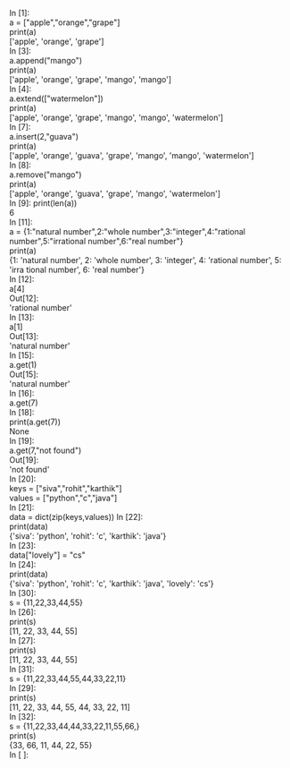 In [1]:                                                                              
a = ["apple","orange","grape"]                                                   
print(a)                                                            
['apple', 'orange', 'grape']                                                            
In [3]:                                                                                  
a.append("mango")                                                                        
print(a)                                                                                 
['apple', 'orange', 'grape', 'mango', 'mango']                                              
In [4]:                                                                                  
a.extend(["watermelon"])                                                                  
print(a)                                                                                   
['apple', 'orange', 'grape', 'mango', 'mango', 'watermelon']                            
In [7]:                                                                                   
a.insert(2,"guava")                                                                       
print(a)                                                                                    
['apple', 'orange', 'guava', 'grape', 'mango', 'mango', 'watermelon']                       
In [8]:                                                                                    
a.remove("mango")                                                                          
print(a)                                                                                     
['apple', 'orange', 'guava', 'grape', 'mango', 'watermelon']                                
In [9]:                                                                                        print(len(a))                                                                            
6                                                                                             
In [11]:                                                                               
a = {1:"natural number",2:"whole number",3:"integer",4:"rational number",5:"irrational number",6:"real number"}                                                      
print(a)                                                                             
{1: 'natural number', 2: 'whole number', 3: 'integer', 4: 'rational number', 5: 'irra          tional number', 6: 'real number'}                                                         
In [12]:                                                                               
a[4]                                                                                    
Out[12]:                                                                                
'rational number'                                                                    
In [13]:                                                                                 
a[1]                                                                                         
Out[13]:                                                                             
'natural number'                                                                         
In [15]:                                                                               
a.get(1)                                                                                 
Out[15]:                                                                                   
'natural number'                                                                          
In [16]:                                                                                  
a.get(7)                                                                             
In [18]:                                                                                      
print(a.get(7))                                                                        
None                                                                                    
In [19]:                                                                                    
a.get(7,"not found")                                                                       
Out[19]:                                                                                  
'not found'                                                                                
In [20]:                                                                                     
keys = ["siva","rohit","karthik"]                                                             
values = ["python","c","java"]                                                            
In [21]:                                                                                    
data = dict(zip(keys,values))                                                                  In [22]:                                                                                
print(data)                                                                                
{'siva': 'python', 'rohit': 'c', 'karthik': 'java'}                                  
In [23]:                                                                                
data["lovely"] = "cs"                                                                      
In [24]:                                                                              
print(data)                                                                                 
{'siva': 'python', 'rohit': 'c', 'karthik': 'java', 'lovely': 'cs'}                      
In [30]:                                                                                    
s = {11,22,33,44,55}                                                                     
In [26]:                                                                                
print(s)                                                                              
[11, 22, 33, 44, 55]                                                                  
In [27]:                                                                              
print(s)                                                                                 
[11, 22, 33, 44, 55]                                                                        
In [31]:                                                                                    
s = {11,22,33,44,55,44,33,22,11}                                                          
In [29]:                                                                                
print(s)                                                                                    
[11, 22, 33, 44, 55, 44, 33, 22, 11]                                               
In [32]:                                                                                     
s = {11,22,33,44,44,33,22,11,55,66,}                                                          
print(s)                                                                                   
{33, 66, 11, 44, 22, 55}                                                                  
In [ ]:                                                                                 
                            
